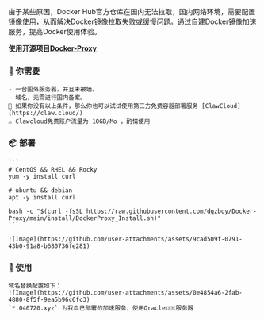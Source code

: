 由于某些原因，Docker Hub官方仓库在国内无法拉取，国内网络环境，需要配置镜像使用，从而解决Docker镜像拉取失败或缓慢问题。通过自建Docker镜像加速服务，提高Docker使用体验。

**使用开源项目[Docker-Proxy](https://github.com/dqzboy/Docker-Proxy/)**

### 📝 你需要

    - 一台国外服务器，并且未被墙。
    - 域名，无需进行国内备案。
    🚀 如果你没有以上条件，那么你也可以试试使用第三方免费容器部署服务 [ClawCloud](https://claw.cloud/) 
    ⚠️ Clawcloud免费账户流量为 10GB/Mo ，酌情使用

### 📦 部署

    ```
    # CentOS && RHEL && Rocky
    yum -y install curl

    # ubuntu && debian
    apt -y install curl

    bash -c "$(curl -fsSL https://raw.githubusercontent.com/dqzboy/Docker-Proxy/main/install/DockerProxy_Install.sh)"
    ```
    
    ![Image](https://github.com/user-attachments/assets/9cad509f-0791-43b0-91a8-b680736fe281)

### 💊 使用

    域名替换配置如下：
    ![Image](https://github.com/user-attachments/assets/0e4854a6-2fab-4880-8f5f-9ea5b96c6fc3)
    `*.040720.xyz` 为我自己部署的加速服务，使用Oracle🇺🇸服务器